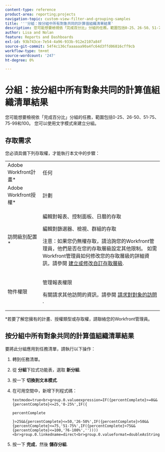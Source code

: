 ```yaml
---
content-type: reference
product-area: reporting;projects
navigation-topic: custom-view-filter-and-grouping-samples
title: '''分組：按分組中所有對象共同的計算值組織清單結果'
description: 您可能想要檢視依「完成百分比」分組的任務，範圍包括0-25、26-50、51-75、75-99和100。 您可以使用文字模式來建立分組。
author: Lisa and Nolan
feature: Reports and Dashboards
exl-id: 93b743ce-7e54-4a96-933b-912e2107a84f
source-git-commit: 54f4c136cfaaaaaa90a4fc64d3ffd06816cff9cb
workflow-type: tm+mt
source-wordcount: '247'
ht-degree: 0%

---
```


# 分組：按分組中所有對象共同的計算值組織清單結果

您可能想要檢視依「完成百分比」分組的任務，範圍包括0-25、26-50、51-75、75-99和100。 您可以使用文字模式來建立分組。

## 存取需求

您必須具備下列存取權，才能執行本文中的步驟：

<table style="table-layout:auto"> 
 <col> 
 <col> 
 <tbody> 
  <tr> 
   <td role="rowheader">Adobe Workfront計畫*</td> 
   <td> <p>任何</p> </td> 
  </tr> 
  <tr> 
   <td role="rowheader">Adobe Workfront授權*</td> 
   <td> <p>計劃 </p> </td> 
  </tr> 
  <tr> 
   <td role="rowheader">訪問級別配置*</td> 
   <td> <p>編輯對報表、控制面板、日曆的存取</p> <p>編輯對篩選器、檢視、群組的存取</p> <p>注意：如果您仍無權存取，請洽詢您的Workfront管理員，他們是否在您的存取層級設定其他限制。 如需Workfront管理員如何修改您的存取層級的詳細資訊，請參閱 <a href="../../../administration-and-setup/add-users/configure-and-grant-access/create-modify-access-levels.md" class="MCXref xref">建立或修改自訂存取層級</a>.</p> </td> 
  </tr> 
  <tr> 
   <td role="rowheader">物件權限</td> 
   <td> <p>管理報表權限</p> <p>有關請求其他訪問的資訊，請參閱 <a href="../../../workfront-basics/grant-and-request-access-to-objects/request-access.md" class="MCXref xref">請求對對象的訪問 </a>.</p> </td> 
  </tr> 
 </tbody> 
</table>

&#42;若要了解您擁有的計畫、授權類型或存取權，請聯絡您的Workfront管理員。

## 按分組中所有對象共同的計算值組織清單結果

要將此分組應用到任務清單，請執行以下操作：

1. 轉到任務清單。
1. 從 **分組**&#x200B;下拉式功能表，選取 **新分組**.

1. 按一下 **切換到文本模式**.
1. 在可用空間中，新增下列程式碼：

   ```
   textmode=true<br>group.0.valueexpression=IF({percentComplete}>=0&&{percentComplete}<=25,'0-25%',IF({
   ```

   ```
   percentComplete
   ```

   ```
   }>25&&{percentComplete}<=50,'26-50%',IF({percentComplete}>50&&{percentComplete}<=75,'51-75%',IF({percentComplete}>75&&{percentComplete}<=100,'76-100%',''))))<br>group.0.linkedname=direct<br>group.0.valueformat=doubleAsString<br>group.0.namekey=percentComplete
   ```

1. 按一下 **完成**，然後 **儲存分組**.
